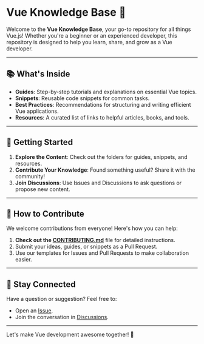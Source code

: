 # Vue Knowledge Base 🖖

Welcome to the **Vue Knowledge Base**, your go-to repository for all things Vue.js! Whether you're a beginner or an experienced developer, this repository is designed to help you learn, share, and grow as a Vue developer.

---

## 📚 What's Inside
- **Guides**: Step-by-step tutorials and explanations on essential Vue topics.
- **Snippets**: Reusable code snippets for common tasks.
- **Best Practices**: Recommendations for structuring and writing efficient Vue applications.
- **Resources**: A curated list of links to helpful articles, books, and tools.

---

## 🚀 Getting Started
1. **Explore the Content**: Check out the folders for guides, snippets, and resources.
2. **Contribute Your Knowledge**: Found something useful? Share it with the community!
3. **Join Discussions**: Use Issues and Discussions to ask questions or propose new content.

---

## 🤝 How to Contribute
We welcome contributions from everyone! Here's how you can help:
1. **Check out the [CONTRIBUTING.md](CONTRIBUTING.md)** file for detailed instructions.
2. Submit your ideas, guides, or snippets as a Pull Request.
3. Use our templates for Issues and Pull Requests to make collaboration easier.

---

## 💬 Stay Connected
Have a question or suggestion? Feel free to:
- Open an [Issue](https://github.com/organization/vue/issues).
- Join the conversation in [Discussions](https://github.com/organization/vue/discussions).

---

Let's make Vue development awesome together! 🚀
